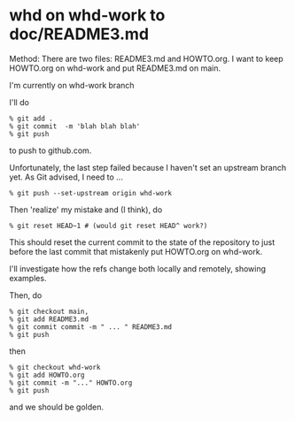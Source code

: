 # whd on whd-work to doc/README3.md

Method: There are two files: README3.md and HOWTO.org. I want to keep HOWTO.org on whd-work and put README3.md on main.

I'm currently on whd-work branch

I'll do 

    % git add .
    % git commit  -m 'blah blah blah'
    % git push
    
to push to github.com. 

Unfortunately, the last step failed because I haven't set an upstream branch yet. As Git advised, I need to ...

	% git push --set-upstream origin whd-work

Then 'realize' my mistake and (I think), do 

    % git reset HEAD~1 # (would git reset HEAD^ work?)
    
This should reset the current commit to the state of the repository to just before the last commit that mistakenly put HOWTO.org on whd-work.

I'll investigate how the refs change both locally and remotely, showing examples. 

Then, do 

    % git checkout main, 
    % git add README3.md
    % git commit commit -m " ... " README3.md 
    % git push
    
then
 
    % git checkout whd-work
    % git add HOWTO.org
    % git commit -m "..." HOWTO.org 
    % git push
    
and we should be golden.    

